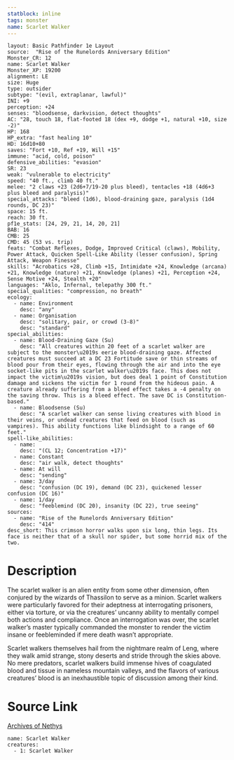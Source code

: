 ```yaml
---
statblock: inline
tags: monster
name: Scarlet Walker
---
```

```statblock
layout: Basic Pathfinder 1e Layout
source:  "Rise of the Runelords Anniversary Edition"
Monster_CR: 12
name: Scarlet Walker
Monster_XP: 19200
alignment: LE
size: Huge
type: outsider
subtype: "(evil, extraplanar, lawful)"
INI: +9
perception: +24
senses: "bloodsense, darkvision, detect thoughts"
AC: "28, touch 18, flat-footed 18 (dex +9, dodge +1, natural +10, size -2)"
HP: 168
HP_extra: "fast healing 10"
HD: 16d10+80
saves: "Fort +10, Ref +19, Will +15"
immune: "acid, cold, poison"
defensive_abilities: "evasion"
SR: 23
weak: "vulnerable to electricity"
speed: "40 ft., climb 40 ft."
melee: "2 claws +23 (2d6+7/19-20 plus bleed), tentacles +18 (4d6+3 plus bleed and paralysis)"
special_attacks: "bleed (1d6), blood-draining gaze, paralysis (1d4 rounds, DC 23)"
space: 15 ft.
reach: 30 ft.
pf1e_stats: [24, 29, 21, 14, 20, 21]
BAB: 16
CMB: 25
CMD: 45 (53 vs. trip)
feats: "Combat Reflexes, Dodge, Improved Critical (claws), Mobility, Power Attack, Quicken Spell-Like Ability (lesser confusion), Spring Attack, Weapon Finesse"
skills: "Acrobatics +28, Climb +15, Intimidate +24, Knowledge (arcana) +21, Knowledge (nature) +21, Knowledge (planes) +21, Perception +24, Sense Motive +24, Stealth +20"
languages: "Aklo, Infernal, telepathy 300 ft."
special_qualities: "compression, no breath"
ecology:
  - name: Environment
    desc: "any"
  - name: Organisation
    desc: "solitary, pair, or crowd (3-8)"
    desc: "standard"
special_abilities:
  - name: Blood-Draining Gaze (Su)
    desc: "All creatures within 20 feet of a scarlet walker are subject to the monster\u2019s eerie blood-draining gaze. Affected creatures must succeed at a DC 23 Fortitude save or thin streams of blood pour from their eyes, flowing through the air and into the eye socket-like pits in the scarlet walker\u2019s face. This does not impact the victim\u2019s vision, but does deal 1 point of Constitution damage and sickens the victim for 1 round from the hideous pain. A creature already suffering from a bleed effect takes a -4 penalty on the saving throw. This is a bleed effect. The save DC is Constitution-based."
  - name: Bloodsense (Su)
    desc: "A scarlet walker can sense living creatures with blood in their veins, or undead creatures that feed on blood (such as vampires). This ability functions like blindsight to a range of 60 feet."
spell-like_abilities:
  - name:
    desc: "(CL 12; Concentration +17)"
  - name: Constant
    desc: "air walk, detect thoughts"
  - name: At will
    desc: "sending"
  - name: 3/day
    desc: "confusion (DC 19), demand (DC 23), quickened lesser confusion (DC 16)"
  - name: 1/day
    desc: "feeblemind (DC 20), insanity (DC 22), true seeing"
sources:
  - name: "Rise of the Runelords Anniversary Edition"
    desc: "414"
desc_short: This crimson horror walks upon six long, thin legs. Its face is neither that of a skull nor spider, but some horrid mix of the two. 
```
# Description
The scarlet walker is an alien entity from some other dimension, often conjured by the wizards of Thassilon to serve as a minion. Scarlet walkers were particularly favored for their adeptness at interrogating prisoners, either via torture, or via the creatures’ uncanny ability to mentally compel both actions and compliance. Once an interrogation was over, the scarlet walker’s master typically commanded the monster to render the victim insane or feebleminded if mere death wasn’t appropriate. 

Scarlet walkers themselves hail from the nightmare realm of Leng, where they walk amid strange, stony deserts and stride through the skies above. No mere predators, scarlet walkers build immense hives of coagulated blood and tissue in nameless mountain valleys, and the flavors of various creatures’ blood is an inexhaustible topic of discussion among their kind.
# Source Link
[Archives of Nethys](https://aonprd.com/MonsterDisplay.aspx?ItemName=Scarlet%20Walker)
```encounter-table
name: Scarlet Walker
creatures:
  - 1: Scarlet Walker
```
